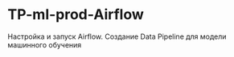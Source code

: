 # TP-ml-prod-Airflow
Настройка и запуск Airflow. Создание Data Pipeline для модели машинного обучения

